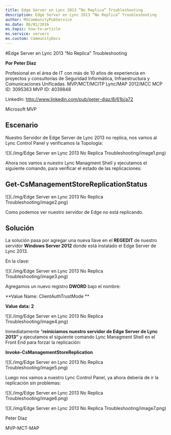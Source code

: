 ```yaml
---
title: Edge Server en Lync 2013 “No Replica” Troubleshooting
description: Edge Server en Lync 2013 “No Replica” Troubleshooting
author: MSCommunityPubService
ms.date: 06/01/2016
ms.topic: how-to-article
ms.service: servers
ms.custom: CommunityDocs
---
```









#Edge Server en Lync 2013 “No Replica” Troubleshooting

**Por Peter Diaz**

Profesional en el área de IT con más de 10 años de experiencia en
proyectos y consultorías de Seguridad Informática, Infraestructura y
Comunicaciones Unificadas. MVP/MCT/MCITP Lync/MAP 2012/MCC MCP ID:
3095363 MVP ID: 4039848

LinkedIn: <http://www.linkedin.com/pub/peter-diaz/8/61b/a72>

Microsoft MVP




Escenario
---------

Nuestro Servidor de Edge Server de Lync 2013 no replica, nos vamos al
Lync Control Panel y verificamos la Topología:

![](./img/Edge Server en Lync 2013 No Replica Troubleshooting/image1.png)


Ahora nos vamos a nuestro Lync Managment Shell y ejecutamos el siguiente
comando, para verificar el estado de las replicaciones:

Get-CsManagementStoreReplicationStatus
--------------------------------------

![](./img/Edge Server en Lync 2013 No Replica Troubleshooting/image2.png)

Como podemos ver nuestro servidor de Edge no está replicando.

Solución
--------

La solución pasa por agregar una nueva llave en el **REGEDIT** de
nuestro servidor **Windows Server 2012** donde está instalado el Edge
Server de Lync 2013.

En la clave:

![](./img/Edge Server en Lync 2013 No Replica Troubleshooting/image3.png)

Agregamos un nuevo registro **DWORD** bajo el nombre:

**Value Name: ClientAuthTrustMode **

**Value data: 2**

![](./img/Edge Server en Lync 2013 No Replica Troubleshooting/image4.png)


Inmediatamente “**reiniciamos nuestro servidor de Edge Server de Lync
2013”** y ejecutamos el siguiente comando Lync Managment Shell en el
Front End para forzar la replicación:

**Invoke-CsManagementStoreReplication**

![](./img/Edge Server en Lync 2013 No Replica Troubleshooting/image5.png)

Luego nos vamos a nuestro Lync Control Panel, ya ahora debería de ir la
replicación sin problemas:

![](./img/Edge Server en Lync 2013 No Replica Troubleshooting/image6.png)


![](./img/Edge Server en Lync 2013 No Replica Troubleshooting/image7.png)


Peter Diaz

MVP-MCT-MAP


